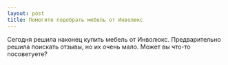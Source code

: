```yaml
---
layout: post 
title: Помогите подобрать мебель от Инволюкс 
--- 
```

Сегодня решила наконец купить мебель от Инволюкс. Предварительно решила поискать отзывы, но их очень мало. Может вы что-то посоветуете?